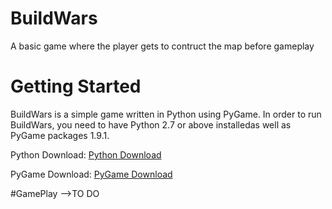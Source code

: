 # BuildWars
A basic game where the player gets to contruct the map before gameplay
# Getting Started
BuildWars is a simple game written in Python using PyGame.
In order to run BuildWars, you need to have Python 2.7 or above installedas well as PyGame packages 1.9.1.

Python Download: <a href="https://www.python.org/downloads/">Python Download</a>

PyGame Download: <a href="http://www.pygame.org/download.shtml">PyGame Download</a>

#GamePlay
-->TO DO 
